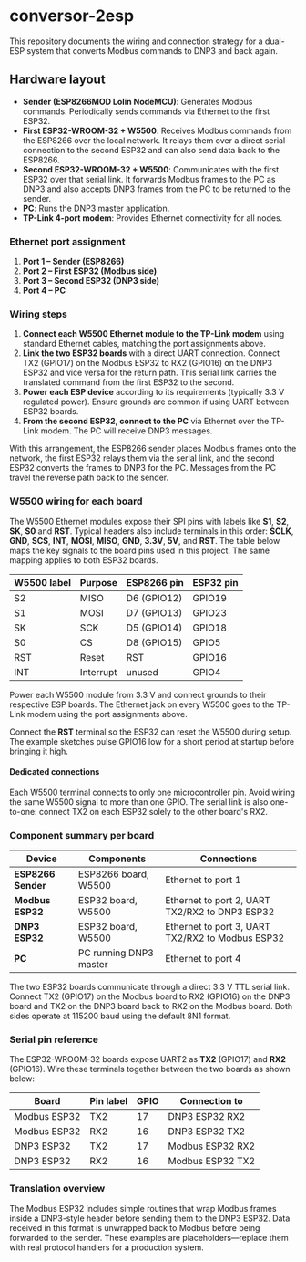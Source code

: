 # conversor-2esp

This repository documents the wiring and connection strategy for a dual-ESP system that converts Modbus commands to DNP3 and back again.

## Hardware layout

- **Sender (ESP8266MOD Lolin NodeMCU)**: Generates Modbus commands. Periodically sends commands via Ethernet to the first ESP32.
- **First ESP32-WROOM-32 + W5500**: Receives Modbus commands from the ESP8266 over the local network. It relays them over a direct serial connection to the second ESP32 and can also send data back to the ESP8266.
- **Second ESP32-WROOM-32 + W5500**: Communicates with the first ESP32 over that serial link. It forwards Modbus frames to the PC as DNP3 and also accepts DNP3 frames from the PC to be returned to the sender.
- **PC**: Runs the DNP3 master application.
- **TP-Link 4‑port modem**: Provides Ethernet connectivity for all nodes.

### Ethernet port assignment

1. **Port 1 – Sender (ESP8266)**
2. **Port 2 – First ESP32 (Modbus side)**
3. **Port 3 – Second ESP32 (DNP3 side)**
4. **Port 4 – PC**

### Wiring steps

1. **Connect each W5500 Ethernet module to the TP-Link modem** using standard Ethernet cables, matching the port assignments above.
2. **Link the two ESP32 boards** with a direct UART connection. Connect TX2 (GPIO17) on the Modbus ESP32 to RX2 (GPIO16) on the DNP3 ESP32 and vice versa for the return path. This serial link carries the translated command from the first ESP32 to the second.
3. **Power each ESP device** according to its requirements (typically 3.3&nbsp;V regulated power). Ensure grounds are common if using UART between ESP32 boards.
4. **From the second ESP32, connect to the PC** via Ethernet over the TP-Link modem. The PC will receive DNP3 messages.

With this arrangement, the ESP8266 sender places Modbus frames onto the network, the first ESP32 relays them via the serial link, and the second ESP32 converts the frames to DNP3 for the PC. Messages from the PC travel the reverse path back to the sender.

### W5500 wiring for each board

The W5500 Ethernet modules expose their SPI pins with labels like **S1**, **S2**, **SK**, **S0** and **RST**. Typical headers also include terminals in this order: **SCLK**, **GND**, **SCS**, **INT**, **MOSI**, **MISO**, **GND**, **3.3V**, **5V**, and **RST**. The table below maps the key signals to the board pins used in this project. The same mapping applies to both ESP32 boards.

| W5500 label | Purpose | ESP8266 pin | ESP32 pin |
|-------------|---------|-------------|-----------|
| S2          | MISO    | D6 (GPIO12) | GPIO19    |
| S1          | MOSI    | D7 (GPIO13) | GPIO23    |
| SK          | SCK     | D5 (GPIO14) | GPIO18    |
| S0          | CS      | D8 (GPIO15) | GPIO5     |
| RST         | Reset   | RST         | GPIO16    |
| INT         | Interrupt | unused    | GPIO4     |

Power each W5500 module from 3.3&nbsp;V and connect grounds to their respective ESP boards. The Ethernet jack on every W5500 goes to the TP-Link modem using the port assignments above.

Connect the **RST** terminal so the ESP32 can reset the W5500 during setup. The example sketches pulse GPIO16 low for a short period at startup before bringing it high.
#### Dedicated connections
Each W5500 terminal connects to only one microcontroller pin. Avoid wiring the same W5500 signal to more than one GPIO. The serial link is also one-to-one: connect TX2 on each ESP32 solely to the other board's RX2.


### Component summary per board

| Device             | Components               | Connections                                        |
|--------------------|--------------------------|----------------------------------------------------|
| **ESP8266 Sender** | ESP8266 board, W5500     | Ethernet to port 1                                 |
| **Modbus ESP32**   | ESP32 board, W5500       | Ethernet to port 2, UART TX2/RX2 to DNP3 ESP32     |
| **DNP3 ESP32**     | ESP32 board, W5500       | Ethernet to port 3, UART TX2/RX2 to Modbus ESP32   |
| **PC**             | PC running DNP3 master   | Ethernet to port 4                                 |

The two ESP32 boards communicate through a direct 3.3&nbsp;V TTL serial link.
Connect TX2 (GPIO17) on the Modbus board to RX2 (GPIO16) on the DNP3 board and
TX2 on the DNP3 board back to RX2 on the Modbus board. Both sides operate at
115200&nbsp;baud using the default 8N1 format.

### Serial pin reference

The ESP32-WROOM-32 boards expose UART2 as **TX2** (GPIO17) and **RX2** (GPIO16). Wire these terminals together between the two boards as shown below:

| Board            | Pin label | GPIO | Connection to |
|------------------|-----------|------|---------------|
| Modbus ESP32     | TX2       | 17   | DNP3 ESP32 RX2 |
| Modbus ESP32     | RX2       | 16   | DNP3 ESP32 TX2 |
| DNP3 ESP32       | TX2       | 17   | Modbus ESP32 RX2 |
| DNP3 ESP32       | RX2       | 16   | Modbus ESP32 TX2 |

### Translation overview

The Modbus ESP32 includes simple routines that wrap Modbus frames inside a
DNP3-style header before sending them to the DNP3 ESP32. Data received in this
format is unwrapped back to Modbus before being forwarded to the sender. These
examples are placeholders—replace them with real protocol handlers for a
production system.

